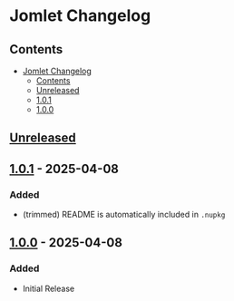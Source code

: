 # Jomlet Changelog

## Contents

- [Jomlet Changelog](#jomlet-changelog)
  - [Contents](#contents)
  - [Unreleased](#unreleased)
  - [1.0.1](#101---2025-04-08)
  - [1.0.0](#100---2025-04-08)

## [Unreleased]

## [1.0.1] - 2025-04-08

### Added

- (trimmed) README is automatically included in `.nupkg` 

## [1.0.0] - 2025-04-08

### Added

- Initial Release

[Unreleased]: https://github.com/Lordfirespeed/jomlet/compare/v1.0.1...HEAD
[1.0.1]: https://github.com/Lordfirespeed/jomlet/compare/v1.0.0...v1.0.1
[1.0.0]: https://github.com/Lordfirespeed/jomlet/releases/tag/v1.0.0
